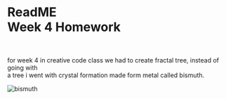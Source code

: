 # **ReadME** <br>Week 4 Homework 
<br>

 for week 4 in creative code class we had to create fractal tree, instead of going with  <br>
 a tree i went with crystal formation made form metal called bismuth.
 
  ![bismuth](http://1.bp.blogspot.com/--wP9GoCAk4Y/VHDTD8OcQ1I/AAAAAAAADfQ/0UoJs-p3_ms/s1600/A%2Bgorgeous%2Bfreestanding%2Bbismuth%2Bcrystal%2BGeologyPage.jpg)